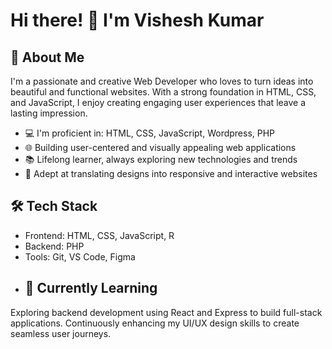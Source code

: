 # Hi there! 👋 I'm Vishesh Kumar

## 🚀 About Me
I'm a passionate and creative Web Developer who loves to turn ideas into beautiful and functional websites. With a strong foundation in HTML, CSS, and JavaScript, I enjoy creating engaging user experiences that leave a lasting impression.

- 💻 I'm proficient in: HTML, CSS, JavaScript, Wordpress, PHP
- 🌐 Building user-centered and visually appealing web applications
- 📚 Lifelong learner, always exploring new technologies and trends
- 🎨 Adept at translating designs into responsive and interactive websites

## 🛠️ Tech Stack
- Frontend: HTML, CSS, JavaScript, R
- Backend: PHP
- Tools: Git, VS Code, Figma
- ## 🌱 Currently Learning
Exploring backend development using React and Express to build full-stack applications. Continuously enhancing my UI/UX design skills to create seamless user journeys.
